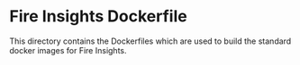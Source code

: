 Fire Insights Dockerfile
========

This directory contains the Dockerfiles which are used to build the standard docker images for Fire Insights.

